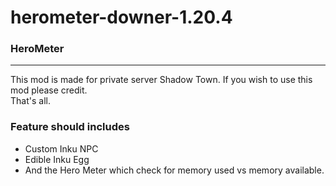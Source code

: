 # herometer-downer-1.20.4
### HeroMeter
<hr>
This mod is made for private server Shadow Town. If you wish to use this mod please credit.
<br>
That's all.
<br>
<h3>Feature should includes</h3>
<ul>
<li>Custom Inku NPC</li>
<li>Edible Inku Egg</li>
<li>And the Hero Meter which check for memory used vs memory available.</li>
</ul>